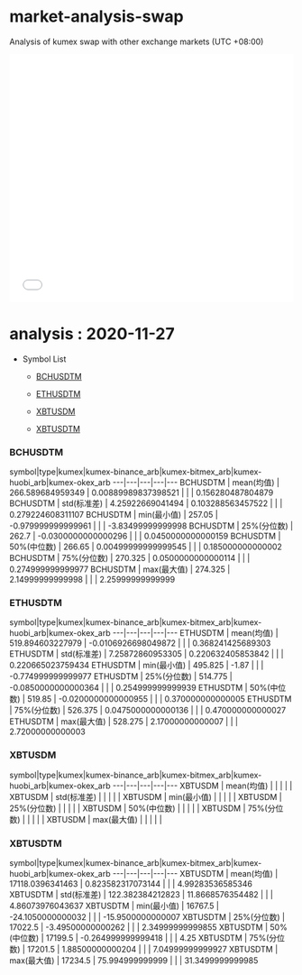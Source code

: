 # market-analysis-swap
Analysis of kumex swap with other exchange markets (UTC +08:00)

<iframe width="100%" height="440" src="./data.html" frameborder="no" border="0" scrolling="no"></iframe>

# analysis : 2020-11-27
* Symbol List

  * [BCHUSDTM](#bchusdtm)

  * [ETHUSDTM](#ethusdtm)

  * [XBTUSDM](#xbtusdm)

  * [XBTUSDTM](#xbtusdtm)


### BCHUSDTM

symbol|type|kumex|kumex-binance_arb|kumex-bitmex_arb|kumex-huobi_arb|kumex-okex_arb
---|---|---|---|---
BCHUSDTM | mean(均值) | 266.589684959349 | 0.00889989837398521 |  |  | 0.156280487804879
BCHUSDTM | std(标准差) | 4.25922669041494 | 0.103288563457522 |  |  | 0.279224608311107
BCHUSDTM | min(最小值) | 257.05 | -0.979999999999961 |  |  | -3.83499999999998
BCHUSDTM | 25%(分位数) | 262.7 | -0.0300000000000296 |  |  | 0.0450000000000159
BCHUSDTM | 50%(中位数) | 266.65 | 0.00499999999999545 |  |  | 0.185000000000002
BCHUSDTM | 75%(分位数) | 270.325 | 0.0500000000000114 |  |  | 0.274999999999977
BCHUSDTM | max(最大值) | 274.325 | 2.14999999999998 |  |  | 2.25999999999999


### ETHUSDTM

symbol|type|kumex|kumex-binance_arb|kumex-bitmex_arb|kumex-huobi_arb|kumex-okex_arb
---|---|---|---|---
ETHUSDTM | mean(均值) | 519.894603227979 | -0.0106926698049872 |  |  | 0.368241425689303
ETHUSDTM | std(标准差) | 7.25872860953305 | 0.220632405853842 |  |  | 0.220665023759434
ETHUSDTM | min(最小值) | 495.825 | -1.87 |  |  | -0.774999999999977
ETHUSDTM | 25%(分位数) | 514.775 | -0.0850000000000364 |  |  | 0.254999999999939
ETHUSDTM | 50%(中位数) | 519.85 | -0.0200000000000955 |  |  | 0.370000000000005
ETHUSDTM | 75%(分位数) | 526.375 | 0.0475000000000136 |  |  | 0.470000000000027
ETHUSDTM | max(最大值) | 528.275 | 2.17000000000007 |  |  | 2.72000000000003


### XBTUSDM

symbol|type|kumex|kumex-binance_arb|kumex-bitmex_arb|kumex-huobi_arb|kumex-okex_arb
---|---|---|---|---
XBTUSDM | mean(均值) |  |  |  |  | 
XBTUSDM | std(标准差) |  |  |  |  | 
XBTUSDM | min(最小值) |  |  |  |  | 
XBTUSDM | 25%(分位数) |  |  |  |  | 
XBTUSDM | 50%(中位数) |  |  |  |  | 
XBTUSDM | 75%(分位数) |  |  |  |  | 
XBTUSDM | max(最大值) |  |  |  |  | 


### XBTUSDTM

symbol|type|kumex|kumex-binance_arb|kumex-bitmex_arb|kumex-huobi_arb|kumex-okex_arb
---|---|---|---|---
XBTUSDTM | mean(均值) | 17118.0396341463 | 0.823582317073144 |  |  | 4.99283536585346
XBTUSDTM | std(标准差) | 122.382384212823 | 11.8668576354482 |  |  | 4.86073976043637
XBTUSDTM | min(最小值) | 16767.5 | -24.1050000000032 |  |  | -15.9500000000007
XBTUSDTM | 25%(分位数) | 17022.5 | -3.49500000000262 |  |  | 2.34999999999855
XBTUSDTM | 50%(中位数) | 17199.5 | -0.264999999999418 |  |  | 4.25
XBTUSDTM | 75%(分位数) | 17201.5 | 1.88500000000204 |  |  | 7.04999999999927
XBTUSDTM | max(最大值) | 17234.5 | 75.994999999999 |  |  | 31.3499999999985

